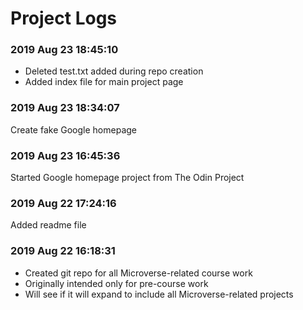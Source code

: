 # Project Logs

### 2019 Aug 23 18:45:10
* Deleted test.txt added during repo creation
* Added index file for main project page

### 2019 Aug 23 18:34:07
Create fake Google homepage

### 2019 Aug 23 16:45:36
Started Google homepage project from The Odin Project

### 2019 Aug 22 17:24:16
Added readme file

### 2019 Aug 22 16:18:31
* Created git repo for all Microverse-related course work
* Originally intended only for pre-course work
* Will see if it will expand to include all Microverse-related projects
